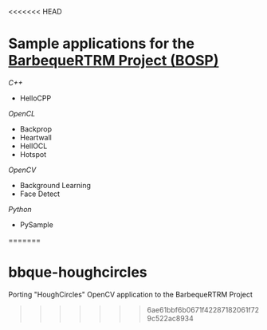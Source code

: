 <<<<<<< HEAD
# Sample applications for the [BarbequeRTRM Project (BOSP)](https://bosp.deib.polimi.it)

*C++*
- HelloCPP

*OpenCL*
- Backprop
- Heartwall
- HellOCL
- Hotspot

*OpenCV*
- Background Learning
- Face Detect

*Python*
- PySample

=======
# bbque-houghcircles
Porting "HoughCircles" OpenCV application to the BarbequeRTRM Project
>>>>>>> 6ae61bbf6b0671f42287182061f729c522ac8934
